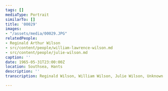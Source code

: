 ```yaml
---
tags: []
mediaType: Portrait
similarTo: []
title: '00029'
images:
- "/assets/media/00029.JPG"
relatedPeople:
- Reginald Arthur Wilson
- src/content/people/william-lawrence-wilson.md
- src/content/people/julie-wilson.md
caption: ''
date: 1965-05-31T23:00:00Z
location: Southsea, Hants
description: ''
transcription: Reginald Wilson, William Wilson, Julie Wilson, Unknown

---
```

